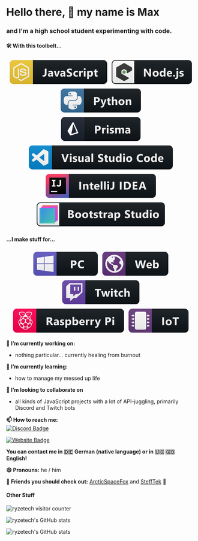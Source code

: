 # Hello there, 👋 my name is Max

### and I'm a high school student experimenting with code.

#### 🛠️ With this toolbelt...

<p align="center">
  <img src="img/js.svg" alt="js" style="vertical-align:top; margin:6px 4px">
  <img src="img/nodejs_larger.svg" alt="nodejs" style="vertical-align:top; margin:6px 4px">
<!--  <img src="img/java.svg" alt="java" style="vertical-align:top; margin:6px 4px"> -->
  <img src="img/python.svg" alt="python" style="vertical-align:top; margin:6px 4px">
  <br/>
  <img src="img/prisma.svg" alt="prisma" style="vertical-align:top; margin:6px 4px">
  <br/>
  <img src="img/visualstudio_code.svg" alt="visual studio code" style="vertical-align:top; margin:6px 4px">
  <img src="img/jetbrains_intellij.svg" alt="jetbrains intellij" style="vertical-align:top; margin:6px 4px">
  <img src="img/bootstrapstudio.svg" alt="bootstrap studio" style="vertical-align:top; margin:6px 4px">
</p>

#### ...I make stuff for...
<p align="center">
  <img src="img/pc.svg" alt="pc" style="vertical-align:top; margin:6px 4px">
  <img src="img/web.svg" alt="web" style="vertical-align:top; margin:6px 4px">
  <img src="img/twitch.svg" alt="twitch" style="vertical-align:top; margin:6px 4px">
  <img src="img/raspberrypi.svg" alt="raspberry pi" style="vertical-align:top; margin:6px 4px">
  <img src="img/iot.svg" alt="iot" style="vertical-align:top; margin:6px 4px">
</p>

**🔭 I’m currently working on:**
- nothing particular... currently healing from burnout
<!--
- [CiderWS - a JavaScript wrapper for the Cider WebSocket API](https://github.com/ryzetech/CiderWS)
- [Spellic - a 2.5D shooter with magic!](https://github.com/Spellic-Dev)
- [Wer Wird Pogchamp? - a german live gameshow like "Who wants to be a Millionaire?"](https://werwirdpogchamp.de)
- [Mission Control v2 - a Discord bot for a community server](https://github.com/ryzetech/Mission-Control-v2)
- [FinnleyTheBot - a Twitch bot for my streams with various capabilities](https://github.com/ryzetech/finnleythebot)
-->

**🌱 I’m currently learning:**
- how to manage my messed up life

**👯 I’m looking to collaborate on**
- all kinds of JavaScript projects with a lot of API-juggling, primarily Discord and Twitch bots

**📫 How to reach me:**  
[![Discord Badge](https://img.shields.io/badge/Discord-7289DA?style=for-the-badge&logo=discord&logoColor=white)](https://profile.ryzetech.live/)
<!-- [![Twitter Badge](https://img.shields.io/badge/Twitter-1DA1F2?style=for-the-badge&logo=twitter&logoColor=white)](https://twitter.ryzetech.live/)  -->
[![Website Badge](https://img.shields.io/website?down_message=ryzetech.live%20%5Bdown%5D&style=for-the-badge&up_message=ryzetech.live&url=https%3A%2F%2Fryzetech.live%2F)](https://ryzetech.live/)

**You can contact me in 🇩🇪 German (native language) or in 🇺🇸 🇬🇧 English!**

**😄 Pronouns:** he / him

<!-- ⚡ Fun fact: I'm also sometimes live on [Twitch](https://twitch.ryzetech.live/), coding in English and in German. -->

**🙌 Friends you should check out:** [ArcticSpaceFox](https://github.com/ArcticSpaceFox) and [SteffTek](https://github.com/SteffTek) 💚

<!--
Specs
Workstation
![CPU](https://img.shields.io/badge/AMD-Ryzen_5_2600-ED1C24?style=for-the-badge&logo=amd&logoColor=white) ![GPU](https://img.shields.io/badge/AMD-Radeon_RX_580-ED1C24?style=for-the-badge&logo=amd&logoColor=white) ![OS](https://img.shields.io/badge/Windows_10-0078D6?style=for-the-badge&logo=windows&logoColor=white)

###### Mobile Beast
![CPU](https://img.shields.io/badge/Intel-Core_i5--1130G7-0071C5?style=for-the-badge&logo=intel&logoColor=white) ![OS](https://img.shields.io/badge/Windows_11-0078D6?style=for-the-badge&logo=windows&logoColor=white)
-->

#### Other Stuff
![ryzetech visitor counter](https://komarev.com/ghpvc/?username=ryzetech&color=green&style=flat-square&label=Profile+Boops)

![ryzetech's GitHub stats](https://github-readme-stats.vercel.app/api?username=ryzetech&show_icons=true&theme=chartreuse-dark)

![ryzetech's GitHub stats](https://github-readme-stats.vercel.app/api/top-langs/?username=ryzetech&layout=compact&theme=chartreuse-dark)

<!--
**ryzetech/ryzetech** is a ✨ _special_ ✨ repository because its `README.md` (this file) appears on your GitHub profile.

Here are some ideas to get you started:

- 🔭 I’m currently working on ...
- 🌱 I’m currently learning ...
- 👯 I’m looking to collaborate on ...
- 🤔 I’m looking for help with ...
- 💬 Ask me about ...
- 📫 How to reach me: ...
- 😄 Pronouns: ...
- ⚡ Fun fact: ...
-->

